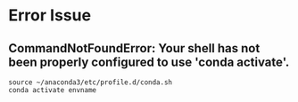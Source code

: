 # Error Issue
## CommandNotFoundError: Your shell has not been properly configured to use 'conda activate'.

    source ~/anaconda3/etc/profile.d/conda.sh
    conda activate envname
    
    
    
